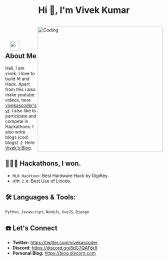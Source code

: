 <h1 align="center">Hi 👋, I'm Vivek Kumar</h1>

</br>
<img align="right" alt="Coding" width="400" src="https://media.giphy.com/media/Y4ak9Ki2GZCbJxAnJD/giphy.gif">
</br>

## &nbsp; &nbsp;<img src="https://media.giphy.com/media/WUlplcMpOCEmTGBtBW/giphy.gif" width="30"> **About Me**

Hell, I am vivek. I love to build ⚒️ and Hack. Apart from this i also make youtube videos, here [vivekascoder's yt](https://www.youtube.com/channel/UC1uPwKU2VB9d1COLsyT4_GA). I also like to participate and compete in Hackathons. I also write blogs (cool blogs) :). Here [Vivek's Blog](https://blog.divcorn.com).


## 👨🏽‍💻 Hackathons, I won.
- `MLH Hacktoon`: Best Hardware Hack by DigiKey.
- `HTM 2.0`: Best Use of Linode.


## 🛠️ **Languages & Tools:**
`Python`, `Javascript`, `NodeJs`, `VueJS`, `Django`


## ☎️ Let's Connect 
- **Twitter:** https://twitter.com/vivekascoder
- **Discord:** https://discord.gg/8dC7QAF6r8
- **Personal Blog:** https://blog.divcorn.com


